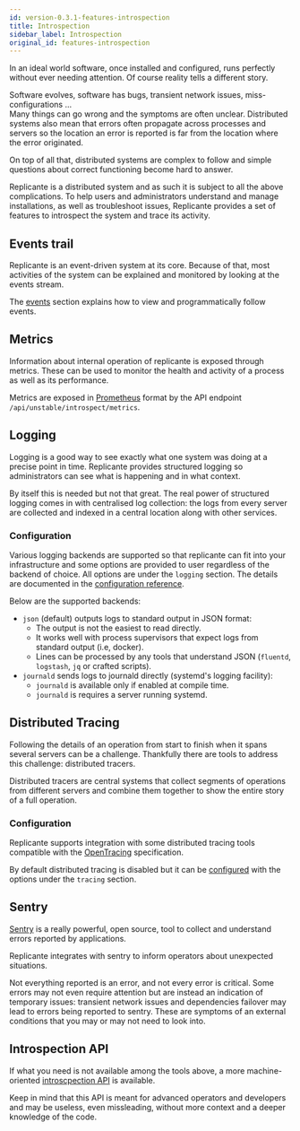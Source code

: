 ```yaml
---
id: version-0.3.1-features-introspection
title: Introspection
sidebar_label: Introspection
original_id: features-introspection
---
```


In an ideal world software, once installed and configured, runs perfectly without ever needing attention.
Of course reality tells a different story.

Software evolves, software has bugs, transient network issues, miss-configurations ...  
Many things can go wrong and the symptoms are often unclear.
Distributed systems also mean that errors often propagate across processes and servers
so the location an error is reported is far from the location where the error originated.

On top of all that, distributed systems are complex to follow and
simple questions about correct functioning become hard to answer.

Replicante is a distributed system and as such it is subject to all the above complications.
To help users and administrators understand and manage installations, as well as troubleshoot issues,
Replicante provides a set of features to introspect the system and trace its activity.


## Events trail
Replicante is an event-driven system at its core.
Because of that, most activities of the system can be explained and monitored
by looking at the events stream.

The [events](features-events.md) section explains how to view and programmatically follow events.


## Metrics
Information about internal operation of replicante is exposed through metrics.
These can be used to monitor the health and activity of a process as well as its performance.

Metrics are exposed in [Prometheus](https://prometheus.io/)
format by the API endpoint `/api/unstable/introspect/metrics`.


## Logging
Logging is a good way to see exactly what one system was doing at a precise point in time.
Replicante provides structured logging so administrators can see what is happening and in what context.

By itself this is needed but not that great.
The real power of structured logging comes in with centralised log collection:
the logs from every server are collected and indexed in a central location along with other services.


### Configuration
Various logging backends are supported so that replicante can fit into your infrastructure
and some options are provided to user regardless of the backend of choice.
All options are under the `logging` section.
The details are documented in the [configuration reference](admin-config.md).

Below are the supported backends:

  * `json` (default) outputs logs to standard output in JSON format:
    * The output is not the easiest to read directly.
    * It works well with process supervisors that expect logs from standard output (i.e, docker).
    * Lines can be processed by any tools that understand JSON (`fluentd`, `logstash`, `jq` or crafted scripts).
  * `journald` sends logs to journald directly (systemd's logging facility):
    * `journald` is available only if enabled at compile time.
    * `journald` is requires a server running systemd.


## Distributed Tracing
Following the details of an operation from start to finish when it spans several servers
can be a challenge.
Thankfully there are tools to address this challenge: distributed tracers.

Distributed tracers are central systems that collect segments of operations from different servers
and combine them together to show the entire story of a full operation.


### Configuration
Replicante supports integration with some distributed tracing tools compatible with the
[OpenTracing](http://opentracing.io/) specification.

By default distributed tracing is disabled but it can be [configured](admin-config.md)
with the options under the `tracing` section.


## Sentry
[Sentry](https://sentry.io/) is a really powerful, open source, tool to collect
and understand errors reported by applications.

Replicante integrates with sentry to inform operators about unexpected situations.

Not everything reported is an error, and not every error is critical.
Some errors may not even require attention but are instead an indication of temporary
issues: transient network issues and dependencies failover may lead to errors
being reported to sentry.
These are symptoms of an external conditions that you may or may not need to look into.


## Introspection API
If what you need is not available among the tools above, a more machine-oriented
[introscpection API](api-introspection.md) is available.

Keep in mind that this API is meant for advanced operators and developers and may be
useless, even missleading, without more context and a deeper knowledge of the code.
